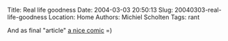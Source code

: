 Title: Real life goodness
Date: 2004-03-03 20:50:13
Slug: 20040303-real-life-goodness
Location: Home
Authors: Michiel Scholten
Tags: rant

<p>And as final "article" <a href="http://www.reallifecomics.com/daily.php?strip_id=1140">a nice comic</a> =)</p>